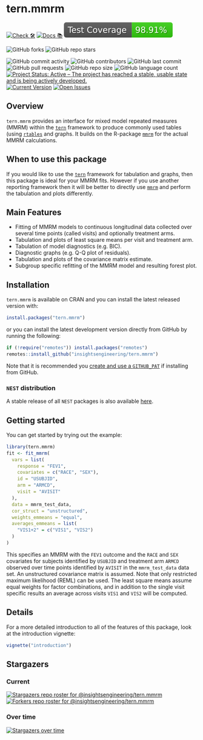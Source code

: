 # tern.mmrm

<!-- start badges -->
[![Check 🛠](https://github.com/insightsengineering/tern.mmrm/actions/workflows/check.yaml/badge.svg)](https://github.com/insightsengineering/tern.mmrm/actions/workflows/check.yaml)
[![Docs 📚](https://github.com/insightsengineering/tern.mmrm/actions/workflows/docs.yaml/badge.svg)](https://insightsengineering.github.io/tern.mmrm/)
[![Code Coverage 📔](https://raw.githubusercontent.com/insightsengineering/tern.mmrm/_xml_coverage_reports/data/main/badge.svg)](https://raw.githubusercontent.com/insightsengineering/tern.mmrm/_xml_coverage_reports/data/main/coverage.xml)

![GitHub forks](https://img.shields.io/github/forks/insightsengineering/tern.mmrm?style=social)
![GitHub repo stars](https://img.shields.io/github/stars/insightsengineering/tern.mmrm?style=social)

![GitHub commit activity](https://img.shields.io/github/commit-activity/m/insightsengineering/tern.mmrm)
![GitHub contributors](https://img.shields.io/github/contributors/insightsengineering/tern.mmrm)
![GitHub last commit](https://img.shields.io/github/last-commit/insightsengineering/tern.mmrm)
![GitHub pull requests](https://img.shields.io/github/issues-pr/insightsengineering/tern.mmrm)
![GitHub repo size](https://img.shields.io/github/repo-size/insightsengineering/tern.mmrm)
![GitHub language count](https://img.shields.io/github/languages/count/insightsengineering/tern.mmrm)
[![Project Status: Active – The project has reached a stable, usable state and is being actively developed.](https://www.repostatus.org/badges/latest/active.svg)](https://www.repostatus.org/#active)
[![Current Version](https://img.shields.io/github/r-package/v/insightsengineering/tern.mmrm/main?color=purple\&label=package%20version)](https://github.com/insightsengineering/tern.mmrm/tree/main)
[![Open Issues](https://img.shields.io/github/issues-raw/insightsengineering/tern.mmrm?color=red\&label=open%20issues)](https://github.com/insightsengineering/tern.mmrm/issues?q=is%3Aissue+is%3Aopen+sort%3Aupdated-desc)
<!-- end badges -->

## Overview

`tern.mmrm` provides an interface for mixed model repeated measures (MMRM) within the
[`tern`](https://insightsengineering.github.io/tern) framework
to produce commonly used tables (using [`rtables`](https://insightsengineering.github.io/rtables/) and graphs.
It builds on the R-package [`mmrm`](https://openpharma.github.io/mmrm/) for the actual MMRM calculations.

## When to use this package

If you would like to use the [`tern`](https://insightsengineering.github.io/tern/latest-tag/) framework for
tabulation and graphs, then this package is ideal for your MMRM fits.
However if you use another reporting framework then it will be better to directly use
[`mmrm`](https://openpharma.github.io/mmrm/) and perform the tabulation and plots differently.

## Main Features

* Fitting of MMRM models to continuous longitudinal data collected over several time points
  (called visits) and optionally treatment arms.
* Tabulation and plots of least square means per visit and treatment arm.
* Tabulation of model diagnostics (e.g. BIC).
* Diagnostic graphs (e.g. Q-Q plot of residuals).
* Tabulation and plots of the covariance matrix estimate.
* Subgroup specific refitting of the MMRM model and resulting forest plot.

## Installation

`tern.mmrm` is available on CRAN and you can install the latest released version with:

``` r
install.packages("tern.mmrm")
```

or you can install the latest development version directly from GitHub by running the following:

``` r
if (!require("remotes")) install.packages("remotes")
remotes::install_github("insightsengineering/tern.mmrm")
```

Note that it is recommended you [create and use a `GITHUB_PAT`](https://docs.github.com/en/authentication/keeping-your-account-and-data-secure/creating-a-personal-access-token) if installing from GitHub.


### `NEST` distribution

A stable release of all `NEST` packages is also available [here](https://github.com/insightsengineering/depository#readme).

## Getting started

You can get started by trying out the example:

```r
library(tern.mmrm)
fit <- fit_mmrm(
  vars = list(
    response = "FEV1",
    covariates = c("RACE", "SEX"),
    id = "USUBJID",
    arm = "ARMCD",
    visit = "AVISIT"
  ),
  data = mmrm_test_data,
  cor_struct = "unstructured",
  weights_emmeans = "equal",
  averages_emmeans = list(
    "VIS1+2" = c("VIS1", "VIS2")
  )
)
```

This specifies an MMRM with the `FEV1` outcome and the `RACE` and `SEX` covariates
for subjects identified by `USUBJID` and treatment arm `ARMCD` observed over time points
identified by `AVISIT` in the `mmrm_test_data` data set. An unstructured covariance
matrix is assumed. Note that only restricted maximum likelihood (REML) can be used.
The least square means assume equal weights for factor combinations, and in addition
to the single visit specific results an average across visits `VIS1` and `VIS2` will
be computed.

## Details

For a more detailed introduction to all of the features of this package, look at the introduction vignette:

```r
vignette("introduction")
```

## Stargazers

### Current

[![Stargazers repo roster for @insightsengineering/tern.mmrm](https://reporoster.com/stars/insightsengineering/tern.mmrm)](https://github.com/insightsengineering/tern.mmrm/stargazers)
[![Forkers repo roster for @insightsengineering/tern.mmrm](https://reporoster.com/forks/insightsengineering/tern.mmrm)](https://github.com/insightsengineering/tern.mmrm/network/members)

### Over time

[![Stargazers over time](https://starchart.cc/insightsengineering/tern.mmrm.svg)](https://starchart.cc/insightsengineering/tern.mmrm)
